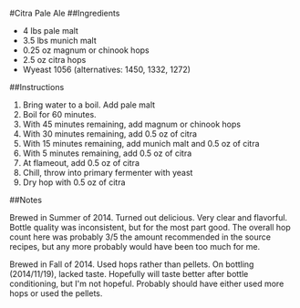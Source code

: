 #Citra Pale Ale
##Ingredients

* 4 lbs pale malt
* 3.5 lbs munich malt
* 0.25 oz magnum or chinook hops
* 2.5 oz citra hops
* Wyeast 1056 (alternatives: 1450, 1332, 1272)

##Instructions
1. Bring water to a boil. Add pale malt
2. Boil for 60 minutes.
2. With 45 minutes remaining, add magnum or chinook hops
3. With 30 minutes remaining, add 0.5 oz of citra
4. With 15 minutes remaining, add munich malt and 0.5 oz of citra
5. With 5 minutes remaining, add 0.5 oz of citra
6. At flameout, add 0.5 oz of citra
7. Chill, throw into primary fermenter with yeast
8. Dry hop with 0.5 oz of citra

##Notes

Brewed in Summer of 2014. Turned out delicious. Very clear and flavorful.
Bottle quality was inconsistent, but for the most part good.
The overall hop count here was probably 3/5 the amount recommended
in the source recipes, but any more probably would have been too
much for me.

Brewed in Fall of 2014. Used hops rather than pellets. On bottling (2014/11/19), lacked taste. Hopefully will taste better after bottle conditioning, but I'm not hopeful. Probably should have either used more hops or used the pellets.


